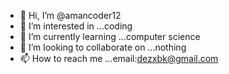 - 👋 Hi, I’m @amancoder12
- 👀 I’m interested in ...coding
- 🌱 I’m currently learning ...computer science 
- 💞️ I’m looking to collaborate on ...nothing
- 📫 How to reach me ...email:dezxbk@gmail.com

<!---
amancoder12/amancoder12 is a ✨ special ✨ repository because its `README.md` (this file) appears on your GitHub profile.
You can click the Preview link to take a look at your changes.
--->
